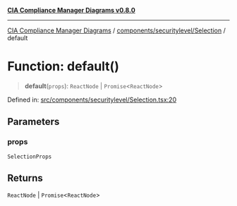 [**CIA Compliance Manager Diagrams v0.8.0**](../../../../README.md)

***

[CIA Compliance Manager Diagrams](../../../../modules.md) / [components/securitylevel/Selection](../README.md) / default

# Function: default()

> **default**(`props`): `ReactNode` \| `Promise`\<`ReactNode`\>

Defined in: [src/components/securitylevel/Selection.tsx:20](https://github.com/Hack23/cia-compliance-manager/blob/fa2f95f029cdcd192b3882a37d0d34753edcd349/src/components/securitylevel/Selection.tsx#L20)

## Parameters

### props

`SelectionProps`

## Returns

`ReactNode` \| `Promise`\<`ReactNode`\>
